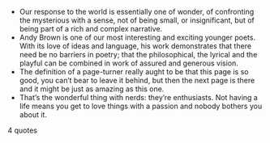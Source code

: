 - Our response to the world is essentially one of wonder, of confronting the mysterious with a sense, not of being small, or insignificant, but of being part of a rich and complex narrative.
 - Andy Brown is one of our most interesting and exciting younger poets. With its love of ideas and language, his work demonstrates that there need be no barriers in poetry; that the philosophical, the lyrical and the playful can be combined in work of assured and generous vision.
 - The definition of a page-turner really aught to be that this page is so good, you can’t bear to leave it behind, but then the next page is there and it might be just as amazing as this one.
 - That’s the wonderful thing with nerds: they’re enthusiasts. Not having a life means you get to love things with a passion and nobody bothers you about it.

4 quotes